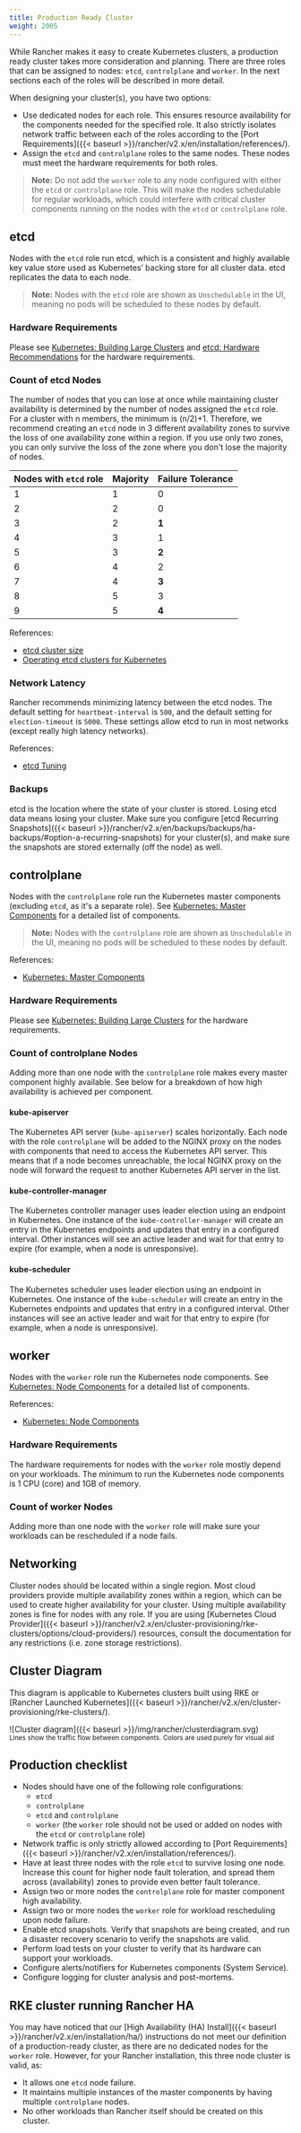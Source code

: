```yaml
---
title: Production Ready Cluster
weight: 2005
---
```


While Rancher makes it easy to create Kubernetes clusters, a production ready cluster takes more consideration and planning. There are three roles that can be assigned to nodes: `etcd`, `controlplane` and `worker`. In the next sections each of the roles will be described in more detail.

When designing your cluster(s), you have two options:

* Use dedicated nodes for each role. This ensures resource availability for the components needed for the specified role. It also strictly isolates network traffic between each of the roles according to the [Port Requirements]({{< baseurl >}}/rancher/v2.x/en/installation/references/).
* Assign the `etcd` and `controlplane` roles to the same nodes. These nodes must meet the hardware requirements for both roles.

>**Note:** Do not add the `worker` role to any node configured with either the `etcd` or `controlplane` role. This will make the nodes schedulable for regular workloads, which could interfere with critical cluster components running on the nodes with the `etcd` or `controlplane` role.

## etcd

Nodes with the `etcd` role run etcd, which is a consistent and highly available key value store used as Kubernetes’ backing store for all cluster data. etcd replicates the data to each node.

>**Note:** Nodes with the `etcd` role are shown as `Unschedulable` in the UI, meaning no pods will be scheduled to these nodes by default.

### Hardware Requirements

Please see [Kubernetes: Building Large Clusters](https://kubernetes.io/docs/setup/cluster-large/) and [etcd: Hardware Recommendations](https://coreos.com/etcd/docs/latest/op-guide/hardware.html) for the hardware requirements.

### Count of etcd Nodes

The number of nodes that you can lose at once while maintaining cluster availability is determined by the number of nodes assigned the `etcd` role. For a cluster with n members, the minimum is (n/2)+1. Therefore, we recommend creating an  `etcd` node in 3 different availability zones to survive the loss of one availability zone within a region. If you use only two zones, you can only survive the loss of the zone where you don't lose the majority of nodes.

| Nodes with `etcd` role | Majority   | Failure Tolerance |
|--------------|------------|-------------------|
| 1 | 1 | 0 |
| 2 | 2 | 0 |
| 3 | 2 | **1** |
| 4 | 3 | 1 |
| 5 | 3 | **2** |
| 6 | 4 | 2 |
| 7 | 4 | **3** |
| 8 | 5 | 3 |
| 9 | 5 | **4** |

References:

* [etcd cluster size](https://coreos.com/etcd/docs/latest/v2/admin_guide.html#optimal-cluster-size)
* [Operating etcd clusters for Kubernetes](https://kubernetes.io/docs/tasks/administer-cluster/configure-upgrade-etcd/)

### Network Latency

Rancher recommends minimizing latency between the etcd nodes. The default setting for `heartbeat-interval` is `500`, and the default setting for `election-timeout` is `5000`. These settings allow etcd to run in most networks (except really high latency networks).

References:

* [etcd Tuning](https://coreos.com/etcd/docs/latest/tuning.html)

### Backups

etcd is the location where the state of your cluster is stored. Losing etcd data means losing your cluster. Make sure you configure [etcd Recurring Snapshots]({{< baseurl >}}/rancher/v2.x/en/backups/backups/ha-backups/#option-a-recurring-snapshots) for your cluster(s), and make sure the snapshots are stored externally (off the node) as well.

## controlplane

Nodes with the `controlplane` role run the Kubernetes master components (excluding `etcd`, as it's a separate role). See [Kubernetes: Master Components](https://kubernetes.io/docs/concepts/overview/components/#master-components) for a detailed list of components.

>**Note:** Nodes with the `controlplane` role are shown as `Unschedulable` in the UI, meaning no pods will be scheduled to these nodes by default.

References:

* [Kubernetes: Master Components](https://kubernetes.io/docs/concepts/overview/components/#master-components)

### Hardware Requirements

Please see [Kubernetes: Building Large Clusters](https://kubernetes.io/docs/setup/cluster-large/) for the hardware requirements.

### Count of controlplane Nodes

Adding more than one node with the `controlplane` role makes every master component highly available. See below for a breakdown of how high availability is achieved per component.

#### kube-apiserver

The Kubernetes API server (`kube-apiserver`) scales horizontally. Each node with the role `controlplane` will be added to the NGINX proxy on the nodes with components that need to access the Kubernetes API server. This means that if a node becomes unreachable, the local NGINX proxy on the node will forward the request to another Kubernetes API server in the list.

#### kube-controller-manager

The Kubernetes controller manager uses leader election using an endpoint in Kubernetes. One instance of the `kube-controller-manager` will create an entry in the Kubernetes endpoints and updates that entry in a configured interval. Other instances will see an active leader and wait for that entry to expire (for example, when a node is unresponsive).

#### kube-scheduler

The Kubernetes scheduler uses leader election using an endpoint in Kubernetes. One instance of the `kube-scheduler` will create an entry in the Kubernetes endpoints and updates that entry in a configured interval. Other instances will see an active leader and wait for that entry to expire (for example, when a node is unresponsive).

## worker

Nodes with the `worker` role run the Kubernetes node components. See [Kubernetes: Node Components](https://kubernetes.io/docs/concepts/overview/components/#node-components) for a detailed list of components.

References:

* [Kubernetes: Node Components](https://kubernetes.io/docs/concepts/overview/components/#node-components)

### Hardware Requirements

The hardware requirements for nodes with the `worker` role mostly depend on your workloads. The minimum to run the Kubernetes node components is 1 CPU (core) and 1GB of memory.

### Count of worker Nodes

Adding more than one node with the `worker` role will make sure your workloads can be rescheduled if a node fails.

## Networking

Cluster nodes should be located within a single region. Most cloud providers provide multiple availability zones within a region, which can be used to create higher availability for your cluster. Using multiple availability zones is fine for nodes with any role. If you are using [Kubernetes Cloud Provider]({{< baseurl >}}/rancher/v2.x/en/cluster-provisioning/rke-clusters/options/cloud-providers/) resources, consult the documentation for any restrictions (i.e. zone storage restrictions).

## Cluster Diagram

This diagram is applicable to Kubernetes clusters built using RKE or [Rancher Launched Kubernetes]({{< baseurl >}}/rancher/v2.x/en/cluster-provisioning/rke-clusters/).

![Cluster diagram]({{< baseurl >}}/img/rancher/clusterdiagram.svg)<br/>
<sup>Lines show the traffic flow between components. Colors are used purely for visual aid</sup>

## Production checklist

* Nodes should have one of the following role configurations:
  * `etcd`
  * `controlplane`
  * `etcd` and `controlplane`
  * `worker` (the `worker` role should not be used or added on nodes with the `etcd` or `controlplane` role)
* Network traffic is only strictly allowed according to [Port Requirements]({{< baseurl >}}/rancher/v2.x/en/installation/references/).
* Have at least three nodes with the role `etcd` to survive losing one node. Increase this count for higher node fault toleration, and spread them across (availability) zones to provide even better fault tolerance.
* Assign two or more nodes the `controlplane` role for master component high availability.
* Assign two or more nodes the `worker` role for workload rescheduling upon node failure.
* Enable etcd snapshots. Verify that snapshots are being created, and run a disaster recovery scenario to verify the snapshots are valid.
* Perform load tests on your cluster to verify that its hardware can support your workloads.
* Configure alerts/notifiers for Kubernetes components (System Service).
* Configure logging for cluster analysis and post-mortems.

## RKE cluster running Rancher HA

You may have noticed that our [High Availability (HA) Install]({{< baseurl >}}/rancher/v2.x/en/installation/ha/) instructions do not meet our definition of a production-ready cluster, as there are no dedicated nodes for the `worker` role. However, for your Rancher installation, this three node cluster is valid, as:

* It allows one `etcd` node failure.
* It maintains multiple instances of the master components by having multiple `controlplane` nodes.
* No other workloads than Rancher itself should be created on this cluster.

